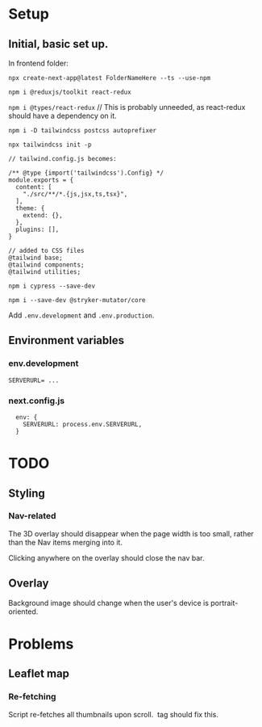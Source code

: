 # Setup

## Initial, basic set up.

In frontend folder:

`npx create-next-app@latest FolderNameHere --ts --use-npm`

`npm i @reduxjs/toolkit react-redux`

`npm i @types/react-redux` // This is probably unneeded, as react-redux should have a dependency on it. 

`npm i -D tailwindcss postcss autoprefixer`

`npx tailwindcss init -p`


```
// tailwind.config.js becomes:

/** @type {import('tailwindcss').Config} */
module.exports = {
  content: [
    "./src/**/*.{js,jsx,ts,tsx}",
  ],
  theme: {
    extend: {},
  },
  plugins: [],
}

```

```
// added to CSS files
@tailwind base;
@tailwind components;
@tailwind utilities;
```

`npm i cypress --save-dev`

`npm i --save-dev @stryker-mutator/core`

Add `.env.development` and `.env.production`.

## Environment variables
### env.development

```
SERVERURL= ...
```

### next.config.js
```
  env: {
    SERVERURL: process.env.SERVERURL,
  }
```

# TODO
## Styling
### Nav-related
The 3D overlay should disappear when the page width is too small, rather than the Nav items merging into it.

Clicking anywhere on the overlay should close the nav bar.


## Overlay
Background image should change when the user's device is portrait-oriented. 

# Problems
## Leaflet map
### Re-fetching
Script re-fetches all thumbnails upon scroll. <Image> tag should fix this.